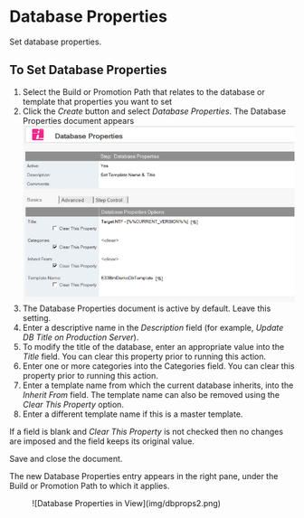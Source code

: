 # Database Properties

Set database properties.

## To Set Database Properties
1. Select the Build or Promotion Path that relates to the database or template that properties you want to set
2. Click the *Create* button and select *Database Properties*. The Database Properties document appears
   ![Database Properties](img/dbprops.png)
3. The Database Properties document is active by default. Leave this setting.
4. Enter a descriptive name in the *Description* field (for example, *Update DB Title on Production Server*).
5. To modify the title of the database, enter an appropriate value into the *Title* field. You can clear this property prior to running this action.
6. Enter one or more categories into the Categories field. You can clear this property prior to running this action.
7. Enter a template name from which the current database inherits, into the *Inherit From* field. The template name can also be removed using the *Clear This Property* option.
8. Enter a different template name if this is a master template.

If a field is blank and *Clear This Property* is not checked then no changes are imposed and the field keeps its original value.

Save and close the document.

The new Database Properties entry appears in the right pane, under the Build or Promotion Path to which it applies. 
<figure markdown="1">
  ![Database Properties in View](img/dbprops2.png)
</figure>